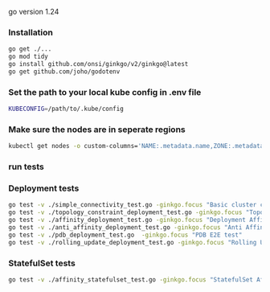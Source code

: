 go version 1.24

### Installation
```bash
go get ./...
go mod tidy
go install github.com/onsi/ginkgo/v2/ginkgo@latest
go get github.com/joho/godotenv
```
### Set the path to your local kube config in .env file
```bash
KUBECONFIG=/path/to/.kube/config
```

### Make sure the nodes are in seperate regions
```bash
kubectl get nodes -o custom-columns='NAME:.metadata.name,ZONE:.metadata.labels.topology\.kubernetes\.io/zone'
```

### run tests
### Deployment tests
```bash
go test -v ./simple_connectivity_test.go -ginkgo.focus "Basic cluster connectivity test"
go test -v ./topology_constraint_deployment_test.go -ginkgo.focus "Topology E2E test"
go test -v ./affinity_deployment_test.go -ginkgo.focus "Deployment Affinity Test Suite"
go test -v ./anti_affinity_deployment_test.go -ginkgo.focus "Anti Affinity E2E test"
go test -v ./pdb_deployment_test.go  -ginkgo.focus "PDB E2E test"
go test -v ./rolling_update_deployment_test.go -ginkgo.focus "Rolling Update E2E test"
```
### StatefulSet tests
```bash
go test -v ./affinity_statefulset_test.go -ginkgo.focus "StatefulSet Affinity Test Suite"
```
